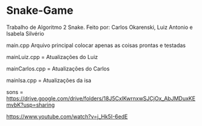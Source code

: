 # Snake-Game
Trabalho de Algoritmo 2 Snake. Feito por: Carlos Okarenski, Luiz Antonio e Isabela Silvério


main.cpp Arquivo principal colocar apenas as coisas prontas e testadas

mainLuiz.cpp = Atualizações do Luiz

mainCarlos.cpp = Atualizações do Carlos

mainIsa.cpp = Atualizações da isa

sons = https://drive.google.com/drive/folders/18J5CxlKwrnxwSJCjOx_AbJMDuxKEmvbK?usp=sharing


https://www.youtube.com/watch?v=j_Hk5I-6edE
